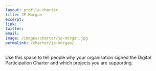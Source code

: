```yaml
---
layout: profile-charter
title: JP Morgan
excerpt: 
link: 
twitter: 
email: 
image: /images/charter/jp-morgan.jpg
permalink: /charter/jp-morgan/
---
```


Use this space to tell people why your organisation signed the Digital Participation Charter and which projects you are supporting.